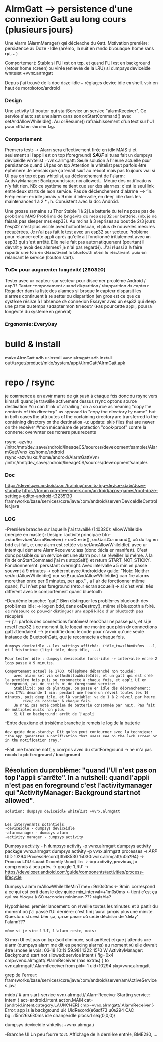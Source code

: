 # AlrmGatt --> persistence d'une connexion Gatt au long cours (plusieurs jours)

Une Alarm (AlarmManager) qui déclenche du Gatt. 
Motivation première: persistence au Doze - Idle (anémo, la nuit en rando bivouaque, home sans rpi, ...)

Comportement: Stable si l'UI est on top, et quand l'UI est en background (retour home screen) ou virée (enlevée de la LRU) si dumpsys deviceidle whitelist +vvnx.alrmgatt

Depuis j'ai trouvé de la doc doze-idle + réglages device idle en shell. voir en haut de morphotox/android

### Design
Une activity UI bouton qui startService un service "alarmReceiver".
Ce service s'auto set une alarm dans son onStartCommand() avec setAndAllowWhileIdle().
Au onResume() rafraichissement d'un text sur l'UI pour afficher dernier log.


### Comportement

Premiers tests
	-> Alarm sera effectivement firée en idle MAIS si et seulement si l'appli est on top (foreground) ***SAUF***
		si tu as fait un dumpsys deviceidle whitelist +vvnx.alrmgatt: Seule solution à l'heure actuelle pour persistance quand UI pas on top
	Attention le whitelist peut parfois être éphémère
	Je pensais que ça tenait sauf au reboot mais pas toujours vrai
	si UI pas on top et pas whitelist, au déclenchement de l'alarm: ActivityManager: Background start not allowed... Mettre des notifications n'y fait rien. 
	NB: ce système ne tient que sur des alarmes: c'est le seul link entre deux starts de mon service. Pas de déclenchement d'alarme ==> fin.
	Fréquence: en idle jamais < 9 min d'intervalle, en deep idle dans les maintenances 1 à 2 * / h. Consistent avec la doc Android.
	
	
Une grosse semaine au Thor
	Stable 1 à 2j
	La batterie du tel ne pose pas de problème
	MAIS 
	Problème de longévité de mes esp32 sur batterie. (nb: je ne faisais pas sleeper mes esp32). Au moins à 3 reprises au bout de 2/3 jours l'esp32 n'est plus visible avec hcitool lescan, et plus de nouvelles
	mesures récupérées.
	Je n'ai pas fait le test avec un esp32 sur secteur. 
	Problème pour relancer cette appli après qu'elle ait fonctionné initialement avec un esp32 qui s'est arrêté. Elle ne le fait pas automatiquement (pourtant il devrait 
	y avoir des alarmes? je n'ai pas regardé). J'ai réussi à la faire repartir une fois	en désactivant le bluetooth et en le réactivant, puis en relancant le service (bouton start).
	
	
### ToDo pour augmenter longévité (250320)
Tester avec un capteur sur secteur pour discerner problème Android / esp32
Tester comportement quand disparition / réapparition du capteur
Regarder dans la liste des alarmes si lorsque le capteur disparait les alarmes continuent à se setter ou disparition (en gros est ce que ce système
	résiste à l'absence de connexion
Essayer avec un esp32 qui sleep une partie du temps / adapter mon timeout? (Pas pour cette appli, pour la longévité du système en général)






### Ergonomie: EveryDay
# build & install

make AlrmGatt
adb uninstall vvnx.alrmgatt
adb install out/target/product/mido/system/app/AlrmGatt/AlrmGatt.apk



# repo / rsync
je commence à en avoir marre de git push à chaque fois donc du rsync vers kimsufi quand je travaille activement dessus
rsync options source destination
You can think of a trailing / on a source as meaning "copy the contents of this directory" as opposed to "copy the directory by name",
	but in both cases the attributes of the containing directory are transferred to the containing directory on the destination
-u: update: skip files that are newer on the receiver #mon mécanisme de protection "cook-proof" contre la connerie: overwriter des fichiers plus récents

rsync -azvhu /initrd/mnt/dev_save/android/lineageOS/sources/development/samples/AlarmGattVvnx ks:/home/android	
rsync -azvhu ks:/home/android/AlarmGattVvnx /initrd/mnt/dev_save/android/lineageOS/sources/development/samples


### Doc
https://developer.android.com/training/monitoring-device-state/doze-standby
https://forum.xda-developers.com/android/apps-games/root-doze-settings-editor-android-t3235130
frameworks/base/services/core/java/com/android/server/DeviceIdleController.java

### LOG

-Première branche sur laquelle j'ai travaillé (140320): AllowWhileIdle (mergée en master):
	Design: l'activité principale btn->starService(AlarmReceiver) > onCreate(), onStartCommand(), où du log en bdd est fait, et une alarm est settée
		via setAndAllowWhileIdle() avec un intent qui démarre AlarmReceiver.class (donc décla en manifest). 
	C'est donc possible qu'un service set une alarm pour se réveiller lui même. A la fin de onStartCommand j'ai mis stopSelf() et return START_NOT_STICKY.
	Fonctionnement: persistant overnight. 
	Avec intervalle  à 5 min on passe souvent à 9 minutes -> cohérent avec Android dev guide:
		"Note: Neither setAndAllowWhileIdle() nor setExactAndAllowWhileIdle() can fire alarms more than once per 9 minutes, per app."
	, a l'air de fonctionner même quand, l'UI n'est pas foreground (retour écran accueil) -> si c'est vrai: très différent avec le comportement quand bluetooth
	
-Deuxième branche: "gatt" 
	Bien distinguer les problèmes bluetooth des problèmes idle: -> log en bdd, dans onDestroy(), même si bluetooth a foiré.
	Je m'assure de pouvoir distinguer une appli killée d'un bluetooth pas récupéré 	
		--> j'ai parfois des connections fantômes! readChar ne passe pas, et si je reset l'esp32 à ce moment là, le logcat me montre que plein de connections gatt attendaient
		--> je modifie donc le code pour n'avoir qu'une seule instance de BluetoothGatt, que je reconnecte à chaque fois.

	
	dumpsys deviceidle -> les settings affichés. (idle_to=+1h0m0s0ms ...), et l'historique (light idle, deep idle, ...)

	Pour tester idle : dumpsys deviceidle force-idle -> intervalle entre 2 logs passe à 9 minutes.

	Comportement actuel le 1703, téléphone débranché non touché: 
		avec alarm set via setAndAllowWhileIdle, et un gatt qui est créé la première fois puis se reconnecte à chaque fois, et appli UI en foreground, pas de notifs ni de foreground service:
		Stabilité: pas de plantage, on passe en idle dès débranchement: avec ITVL demandé 1 min: pendant une heure un réveil toutes les 10 minutes, puis deep idle, et là variable: va de 1 à 2 réveil par heure.
			récup de readChar à chaque fois.
		Je n'ai pas noté combien de batterie consommée par nuit. Pas fait de multiples nuits non plus.
		Si UI en background: arrêt de l'appli
		
-Entre deuxième et troisième branche je remets le log de la batterie

	dev guide doze-standby: Dit qu'on peut contourner avec la technique: "The app generates a notification that users see on the lock screen or in the notification tray." 		

-Fait une branche notif, y compris avec du startForeground	->  ne m'a pas résolu le pb foreground / background

## Résolution du problème: "quand l'UI n'est pas on top l'appli s'arrête". In a nutshell: quand l'appli n'est pas en foreground c'est l'activitymanager qui "ActivityManager: Background start not allowed".
	solution: dumpsys deviceidle whitelist +vvnx.alrmgatt
	
	
	Les intervenants potentiels:
	-deviceidle	- dumpsys deviceidle
	-alarmmanager - dumpsys alarm
	-activity manager - dumpsys activity
	
Dumpsys activity - h
	dumpsys activity -p vvnx.alrmgatt
	dumpsys activity package vvnx.alrmgatt
	dumpsys activity -p vvnx.alrmgatt processes
		->  *APP* UID 10294 ProcessRecord{3b68530 15030:vvnx.alrmgatt/u0a294}
		->  Process LRU (Least Recently Used) list -> top activity, previous, je comprends à peu près.
		-> 	google 'LRU' -> https://developer.android.com/guide/components/activities/process-lifecycle
	
Dumpsys alarm
	mAllowWhileIdleMinTime=+9m0s0ms <- 9min! correspond à ce qui est écrit dans le dev guide
	min_interval=+1m0s0ms <- tient c'est ça qui me bloque à 60 secondes minimum ??? réglable?
	
Hypothèses:
	premier lancement: on réveille toutes les minutes, et à partir du moment où j'ai passé l'UI derrière: c'est fini j'aurai jamais plus une minute. 
		Question: si c'est bien ça, ça se passe où cette décision de 'delay' l'alarm???
		
	même si je vire l'UI, l'alarm reste, mais:

Si mon UI est pas on top (soit diminuée, soit arrêtée) et que j'attends une alarm (dumpsys alarm me dit les pending alarms) au moment où elle devrait être lancée je vois:
03-18 10:19:59.981  1322  1570 W ActivityManager: Background start not allowed: service Intent { flg=0x4 cmp=vvnx.alrmgatt/.AlarmReceiver (has extras) } to vvnx.alrmgatt/.AlarmReceiver from pid=-1 uid=10294 pkg=vvnx.alrmgatt

grep de l'erreur:
frameworks/base/services/core/java/com/android/server/am/ActiveServices.java

mido / # am start-service vvnx.alrmgatt/.AlarmReceiver
Starting service: Intent { act=android.intent.action.MAIN cat=[android.intent.category.LAUNCHER] cmp=vvnx.alrmgatt/.AlarmReceiver }
Error: app is in background uid UidRecord{e6adf73 u0a294 CAC  bg:+15m26s630ms idle change:idle procs:1 seq(0,0,0)}

dumpsys deviceidle whitelist +vvnx.alrmgatt

-Branche UI
	Un peu fourre tout. Affichage de la dernière entrée, BME280, ...

